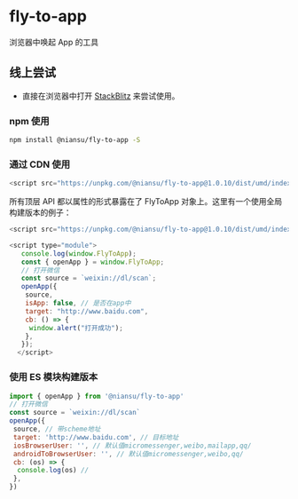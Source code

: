 # fly-to-app

浏览器中唤起 App 的工具

## 线上尝试

- 直接在浏览器中打开 [StackBlitz]('https://stackblitz.com/edit/vitejs-vite-q2zda8?file=README.md') 来尝试使用。

### npm 使用

```bash
npm install @niansu/fly-to-app -S
```

### 通过 CDN 使用

```js
<script src="https://unpkg.com/@niansu/fly-to-app@1.0.10/dist/umd/index.umd.js"></script>
```

所有顶层 API 都以属性的形式暴露在了 FlyToApp 对象上。这里有一个使用全局构建版本的例子：

```js
<script src="https://unpkg.com/@niansu/fly-to-app@1.0.10/dist/umd/index.umd.js"></script>

<script type="module">
   console.log(window.FlyToApp);
   const { openApp } = window.FlyToApp;
   // 打开微信
   const source = `weixin://dl/scan`;
   openApp({
    source,
    isApp: false, // 是否在app中
    target: "http://www.baidu.com",
    cb: () => {
     window.alert("打开成功");
    },
   });
  </script>
```

### 使用 ES 模块构建版本

```javascript
import { openApp } from '@niansu/fly-to-app'
// 打开微信
const source = `weixin://dl/scan`
openApp({
 source, // 带scheme地址
 target: 'http://www.baidu.com', // 目标地址
 iosBrowserUser: '', // 默认值micromessenger,weibo,mailapp,qq/
 androidToBrowserUser: '', // 默认值micromessenger,weibo,qq/
 cb: (os) => {
  console.log(os) //
 },
})
```
